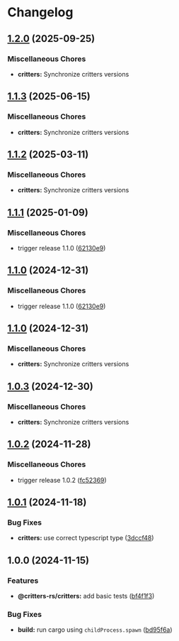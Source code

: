 # Changelog

## [1.2.0](https://github.com/michaelhthomas/critters-rs/compare/critters-v1.1.3...critters-v1.2.0) (2025-09-25)


### Miscellaneous Chores

* **critters:** Synchronize critters versions

## [1.1.3](https://github.com/michaelhthomas/critters-rs/compare/critters-v1.1.2...critters-v1.1.3) (2025-06-15)


### Miscellaneous Chores

* **critters:** Synchronize critters versions

## [1.1.2](https://github.com/michaelhthomas/critters-rs/compare/critters-v1.1.1...critters-v1.1.2) (2025-03-11)


### Miscellaneous Chores

* **critters:** Synchronize critters versions

## [1.1.1](https://github.com/michaelhthomas/critters-rs/compare/critters-v1.1.0...critters-v1.1.1) (2025-01-09)


### Miscellaneous Chores

* trigger release 1.1.0 ([62130e9](https://github.com/michaelhthomas/critters-rs/commit/62130e9772500cc6f68dac8a45a10a88ff932e73))

## [1.1.0](https://github.com/michaelhthomas/critters-rs/compare/critters-v1.1.0...critters-v1.1.0) (2024-12-31)


### Miscellaneous Chores

* trigger release 1.1.0 ([62130e9](https://github.com/michaelhthomas/critters-rs/commit/62130e9772500cc6f68dac8a45a10a88ff932e73))

## [1.1.0](https://github.com/michaelhthomas/critters-rs/compare/critters-v1.0.3...critters-v1.1.0) (2024-12-31)


### Miscellaneous Chores

* **critters:** Synchronize critters versions

## [1.0.3](https://github.com/michaelhthomas/critters-rs/compare/critters-v1.0.2...critters-v1.0.3) (2024-12-30)


### Miscellaneous Chores

* **critters:** Synchronize critters versions

## [1.0.2](https://github.com/michaelhthomas/critters-rs/compare/critters-v1.0.1...critters-v1.0.2) (2024-11-28)


### Miscellaneous Chores

* trigger release 1.0.2 ([fc52369](https://github.com/michaelhthomas/critters-rs/commit/fc52369bac524544e3f73a34827dfcb32022ddf9))

## [1.0.1](https://github.com/michaelhthomas/critters-rs/compare/critters-v1.0.0...critters-v1.0.1) (2024-11-18)


### Bug Fixes

* **critters:** use correct typescript type ([3dccf48](https://github.com/michaelhthomas/critters-rs/commit/3dccf4830f947e0c78e8b2dace02720c70b664f2))

## 1.0.0 (2024-11-15)


### Features

* **@critters-rs/critters:** add basic tests ([bf4f1f3](https://github.com/michaelhthomas/critters-rs/commit/bf4f1f330dfe39f3a31e55385aaa2590f021eeea))


### Bug Fixes

* **build:** run cargo using `childProcess.spawn` ([bd95f6a](https://github.com/michaelhthomas/critters-rs/commit/bd95f6a108ca95a63fa973e9dd4fb54db9310f77))
